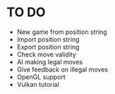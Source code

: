 # TO DO
* New game from position string
* Import position string
* Export position string
* Check move validity
* AI making legal moves
* Give feedback on illegal moves
* OpenGL support
* Vulkan tutorial